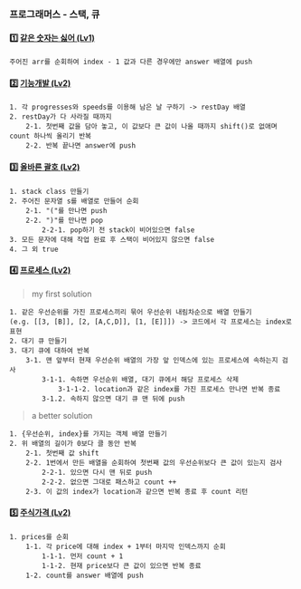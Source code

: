 ### 프로그래머스 - 스택, 큐

#### 1️⃣ [같은 숫자는 싫어 (Lv1)](https://github.com/seobbang/coding-test/blob/main/stack%2Cqueue/%EA%B0%99%EC%9D%80%EC%88%AB%EC%9E%90%EB%8A%94%EC%8B%AB%EC%96%B4.js)

```
주어진 arr를 순회하여 index - 1 값과 다른 경우에만 answer 배열에 push
```

#### 2️⃣ [기능개발 (Lv2)](https://github.com/seobbang/coding-test/blob/main/stack%2Cqueue/%EA%B8%B0%EB%8A%A5%EA%B0%9C%EB%B0%9C.js)

```
1. 각 progresses와 speeds를 이용해 남은 날 구하기 -> restDay 배열
2. restDay가 다 사라질 때까지
    2-1. 첫번째 값을 담아 놓고, 이 값보다 큰 값이 나올 때까지 shift()로 없애며 count 하나씩 올리기 반복
    2-2. 반복 끝나면 answer에 push
```

#### 3️⃣ [올바른 괄호 (Lv2)](https://github.com/seobbang/coding-test/blob/main/stack%2Cqueue/%EC%98%AC%EB%B0%94%EB%A5%B8%EA%B4%84%ED%98%B8.js)

```
1. stack class 만들기
2. 주어진 문자열 s를 배열로 만들어 순회
    2-1. "("를 만나면 push
    2-2. ")"를 만나면 pop
        2-2-1. pop하기 전 stack이 비어있으면 false
3. 모든 문자에 대해 작업 완료 후 스택이 비어있지 않으면 false
4. 그 외 true
```

#### 4️⃣ [프로세스 (Lv2)](https://github.com/seobbang/coding-test/blob/main/stack%2Cqueue/%ED%94%84%EB%A1%9C%EC%84%B8%EC%8A%A4.js)

> my first solution

```
1. 같은 우선순위를 가진 프로세스끼리 묶어 우선순위 내림차순으로 배열 만들기
(e.g. [[3, [B]], [2, [A,C,D]], [1, [E]]]) -> 코드에서 각 프로세스는 index로 표현
2. 대기 큐 만들기
3. 대기 큐에 대하여 반복
    3-1. 맨 앞부터 현재 우선순위 배열의 가장 앞 인덱스에 있는 프로세스에 속하는지 검사
        3-1-1. 속하면 우선순위 배열, 대기 큐에서 해당 프로세스 삭제
            3-1-1-2. location과 같은 index를 가진 프로세스 만나면 반복 종료
        3-1.2. 속하지 않으면 대기 큐 맨 뒤에 push
```

> a better solution

```
1. {우선순위, index}를 가지는 객체 배열 만들기
2. 위 배열의 길이가 0보다 클 동안 반복
    2-1. 첫번째 값 shift
    2-2. 1번에서 만든 배열을 순회하여 첫번째 값의 우선순위보다 큰 값이 있는지 검사
        2-2-1. 있으면 다시 맨 뒤로 push
        2-2-2. 없으면 그대로 패스하고 count ++
    2-3. 이 값의 index가 location과 같으면 반복 종료 후 count 리턴
```

#### 5️⃣ [주식가격 (Lv2)](https://github.com/seobbang/coding-test/blob/main/stack%2Cqueue/%EC%A3%BC%EC%8B%9D%EA%B0%80%EA%B2%A9.js)

```
1. prices를 순회
    1-1. 각 price에 대해 index + 1부터 마지막 인덱스까지 순회
        1-1-1. 먼저 count + 1
        1-1-2. 현재 price보다 큰 값이 있으면 반복 종료
    1-2. count를 answer 배열에 push
```
